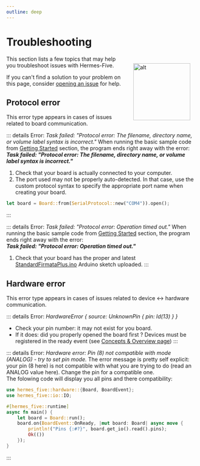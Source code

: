 ```yaml
---
outline: deep
---
```


# Troubleshooting

<img class="icon" style="float:right;margin:20px;" alt="alt" src="/icons/robot-dead-outline.svg" width="150"/>

This section lists a few topics that may help you troubleshoot issues with Hermes-Five.

If you can't find a solution to your problem on this page,
consider [opening an issue](https://github.com/dclause/hermes-five/issues) for help.

## Protocol error

This error type appears in cases of issues related to board communication.

::: details Error: _Task failed: "Protocol error: The filename, directory name, or volume label syntax is incorrect."_
When running the basic sample code from [Getting Started](./getting-started) section, the program ends right away with
the error:   
**_Task failed: "Protocol error: The filename, directory name, or volume label syntax is incorrect."_**
1. Check that your board is actually connected to your computer.
2. The port used may not be properly auto-detected. In that case, use the custom protocol syntax to specify the
   appropriate port name when creating your board.
```rust
let board = Board::from(SerialProtocol::new("COM4")).open();
```
:::

::: details Error: _Task failed: "Protocol error: Operation timed out."_
When running the basic sample code from [Getting Started](./getting-started) section, the program ends right away with
the error:   
**_Task failed: "Protocol error: Operation timed out."_**
1. Check that your board has the proper and latest [StandardFirmataPlus.ino](https://github.com/firmata/arduino/blob/main/examples/StandardFirmataPlus/StandardFirmataPlus.ino) Arduino sketch uploaded.
:::



## Hardware error

This error type appears in cases of issues related to device <-> hardware communication.

::: details Error: _HardwareError { source: UnknownPin { pin: Id(13) } }_
- Check your pin number: it may not exist for you board.
- If it does: did you properly opened the board first ? Devices must be registered in the ready event (see [Concepts & Overview page](./concepts#wait-until-its-ready))
:::

::: details Error: _Hardware error: Pin (8) not compatible with mode (ANALOG) - try to set pin mode._
The error message is pretty self explicit: your pin (8 here) is not compatible with what you are trying to do (read an ANALOG value here).
Change the pin for a compatible one.<br/>
The folowing code will display you all pins and there compatibility:
```rust
use hermes_five::hardware::{Board, BoardEvent};
use hermes_five::io::IO;

#[hermes_five::runtime]
async fn main() {
    let board = Board::run();
    board.on(BoardEvent::OnReady, |mut board: Board| async move {
        println!("Pins {:#?}", board.get_io().read().pins);
        Ok(())
    });
}
```
:::
